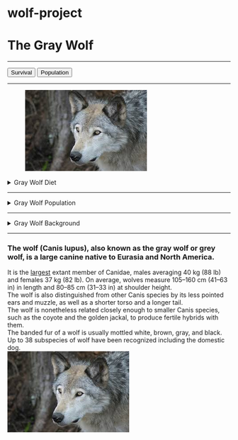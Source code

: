# wolf-project
<!doctype html>

<html lang="en">
<head>
  <meta charset="utf-8">

  <title>The HTML5 Herald</title>
  <meta name="description" content="About the wolf">
  <meta name="author" content="Wikipedia">

  <link rel="stylesheet" href="https://stackpath.bootstrapcdn.com/bootstrap/4.4.1/css/bootstrap.min.css" integrity="sha384-Vkoo8x4CGsO3+Hhxv8T/Q5PaXtkKtu6ug5TOeNV6gBiFeWPGFN9MuhOf23Q9Ifjh" crossorigin="anonymous">

</head>


<body>
	<h1>The Gray Wolf</h1> 
	<b><hr></b>
	<!-- Standard button -->
<!--<button type="button" class="btn btn-default">Default</button>
<!-- Provides extra visual weight and identifies the primary action in a set of buttons -->
<a href="survival.html"><button type="button" class="btn btn-primary">Survival</button></a>	
<a href="population.html"><button type="button" class="btn btn-primary">Population</button></a>


<!-- Indicates a successful or positive action -->
<!--<button type="button" class="btn btn-success">Success</button>
<!-- Contextual button for informational alert messages -->
<!--<button type="button" class="btn btn-info">Info</button>
<!-- Indicates caution should be taken with this action -->
<!--<button type="button" class="btn btn-warning">Warning</button>
<!-- Indicates a dangerous or potentially negative action -->
<!--<button type="button" class="btn btn-danger">Danger</button>
<!-- Deemphasize a button by making it look like a link while maintaining button behavior -->
<!--<button type="button" class="btn btn-link">Link</button>-->
 
<hr>

 
<figure>
	<!--<img src="Images/wolf-project/Images/wolf.jpg?raw=true">-->
	<img src="https://raw.githubusercontent.com/shellz108/wolf-project/master/images.jpg/wolf.jpg">
	
</figure>



<details>
	<summary>Gray Wolf Diet</summary>
	<p>smaller animals, livestock, carrion, and garbage.</p>
	<p>Large wild hooved mammals.</p>
</details>
	<hr>
<details>
	<summary>Gray Wolf Population</summary>
	<p>The global wolf population wolves was estimated to be 300,000 in 2003.</p>
</details>
	<hr>
<details>
	<summary>Gray Wolf Background</summary>
	<p>a large canine native to Eurasia and North America.</p>
	<p>The wolf is also distinguished from other Canis species by its less pointed ears and muzzle, as well as a shorter torso and a longer tail.</p>
</details>
<hr>
	


 <main>
	<p><h3>The wolf (Canis lupus), also known as the gray wolf or grey wolf, is a large canine native to Eurasia and North America.</h3> It is the <a href="https://en.wikipedia.org/wiki/Wolf">largest</a> extant member of Canidae, males averaging 40 kg (88 lb) and females 37 kg (82 lb). On average, wolves measure 105–160 cm (41–63 in) in length and 80–85 cm (31–33 in) at shoulder height. <section><article>The wolf is also distinguished from other Canis species by its less pointed ears and muzzle, as well as a shorter torso and a longer tail.</article> <article>The wolf is nonetheless related closely enough to smaller Canis species, such as the coyote and the golden jackal, to produce fertile hybrids with them.</article></section>  <section>The banded fur of a wolf is usually mottled white, brown, gray, and black.</section> <section id="subspecies">Up to 38 subspecies of wolf have been recognized including the domestic dog. </section>
</main>

<img src="https://raw.githubusercontent.com/shellz108/wolf-project/master/images.jpg/wolf.jpg">





  
</body>
</html>
